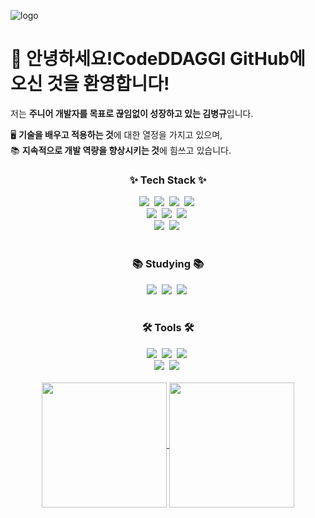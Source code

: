 ![logo](https://github.com/user-attachments/assets/6102505c-abd5-4e92-a4c0-27f746472b35)

# 👋 안녕하세요!CodeDDAGGI GitHub에 오신 것을 환영합니다!

저는 **주니어 개발자를 목표로 끊임없이 성장하고 있는 김병규**입니다.

🖥️ **기술을 배우고 적용하는 것**에 대한 열정을 가지고 있으며,  
📚 **지속적으로 개발 역량을 향상시키는 것**에 힘쓰고 있습니다.

<h3 align="center">✨ Tech Stack ✨</h3>
<div align="center">
  <img src="https://img.shields.io/badge/java-007396?style=for-the-badge&logo=java&logoColor=FFD700&background=1e40af" />&nbsp
  <img src="https://img.shields.io/badge/kotlin-7F52FF?style=for-the-badge&logo=kotlin&logoColor=F0E68C&background=8b5cf6" />&nbsp
  <img src="https://img.shields.io/badge/spring%20boot-6DB33F?style=for-the-badge&logo=springboot&logoColor=ADFF2F&background=15803d" />&nbsp
  <img src="https://img.shields.io/badge/spring%20data%20jpa-6DB33F?style=for-the-badge&logo=springdata&logoColor=ADFF2F&background=10b981" />&nbsp
</div>

<div align="center">
  <img src="https://img.shields.io/badge/mariaDB-003545?style=for-the-badge&logo=mariadb&logoColor=FF4500&background=2b6cb0" />&nbsp
  <img src="https://img.shields.io/badge/mysql-4479A1?style=for-the-badge&logo=mysql&logoColor=white" />&nbsp
  <img src="https://img.shields.io/badge/h2-009639?style=for-the-badge&logo=h2&logoColor=FF6347&background=16a34a" />&nbsp
</div>

<div align="center">
  <img src="https://img.shields.io/badge/mybatis-ef4444?style=for-the-badge&logo=mybatis&logoColor=FFD700&background=ef4444" />&nbsp
  <img src="https://img.shields.io/badge/docker-2496ED?style=for-the-badge&logo=docker&logoColor=F4A460&background=0284c7" />&nbsp
</div>

<br>

<h3 align="center">📚 Studying 📚</h3>
<div align="center">
  <img src="https://img.shields.io/badge/redis-DC382D?style=for-the-badge&logo=redis&logoColor=F4A460&background=9d174d" />&nbsp
  <img src="https://img.shields.io/badge/r2dbc-00C8A8?style=for-the-badge&logo=r2dbc&logoColor=ADFF2F&background=10b981" />&nbsp
  <img src="https://img.shields.io/badge/kafka-db2777?style=for-the-badge&logo=apachekafka&logoColor=FFD700&background=db2777" />&nbsp
</div>

<br>

<h3 align="center">🛠 Tools 🛠</h3>
<div align="center">
  <img src="https://img.shields.io/badge/git-f97316?style=for-the-badge&logo=git&logoColor=F0E68C&background=f97316" />&nbsp
  <img src="https://img.shields.io/badge/github-22c55e?style=for-the-badge&logo=github&logoColor=F4A460&background=22c55e" />&nbsp
  <img src="https://img.shields.io/badge/IntelliJ%20IDEA-6b21a8?style=for-the-badge&logo=intellijidea&logoColor=F0E68C&background=6b21a8" />&nbsp
</div>

<div align="center">
  <img src="https://img.shields.io/badge/maven-be185d?style=for-the-badge&logo=maven&logoColor=F0E68C&background=be185d" />&nbsp
  <img src="https://img.shields.io/badge/gradle-9333ea?style=for-the-badge&logo=gradle&logoColor=F4A460&background=9333ea" />&nbsp
</div>
<br>

<div align="center">
  <a href="https://github.com/CodeDDAGGI">
    <img align="center" style="height:200px; max-width:100%" src="https://github-readme-stats.vercel.app/api/top-langs/?username=CodeDDAGGI&layout=compact&theme=tokyonight&hide_border=true" />
  </a>
  <a href="https://www.linkedin.com/in/your-profile/">
    <img align="center" style="height:200px; width:200px" src="https://img.shields.io/badge/LinkedIn-Connect-blue?style=for-the-badge&logo=linkedin&logoColor=white" />
  </a>
</div>
